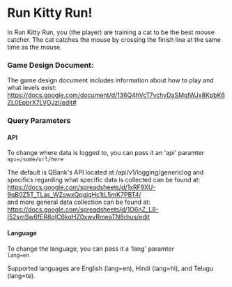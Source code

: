 # Run Kitty Run!

In Run Kitty Run, you (the player) are training a cat to be the best mouse catcher. The cat catches the mouse by crossing the finish line at the same time as the mouse.

### Game Design Document:
The game design document includes information about how to play and what levels exist:  
https://docs.google.com/document/d/136Q4hVcT7vchvDaSMgIWJx8KpbK6ZL0EpbrX7LVOJzI/edit#

### Query Parameters
#### API 
To change where data is logged to, you can pass it an 'api' paramter  
`api=/some/url/here`

The default is QBank's API located at /api/v1/logging/genericlog and specifics regarding what specific data is collected can be found at:  
https://docs.google.com/spreadsheets/d/1xRF9XU-9qB0Z5T_TLas_WZswxQpgjgHc1tL5mK7PBT4/  
and more general data collection can be found at:  
https://docs.google.com/spreadsheets/d/1O6nZ_L8-I52smSw6fER8qIC6kqHZ0xwvRmeaTN8rhus/edit

#### Language
To change the language, you can pass it a 'lang' paramter  
`lang=en`

Supported languages are English (lang=en), Hindi (lang=hi), and Telugu (lang=te).
